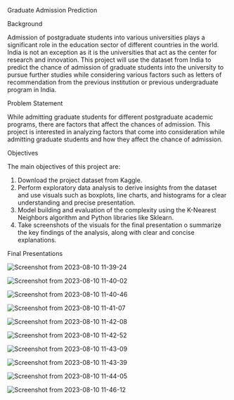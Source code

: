 Graduate Admission Prediction

Background

Admission of postgraduate students into various universities plays a significant role in the education sector of different countries in the world. India is not an exception as it is the universities that act as the center for research and innovation. This project will use the dataset from India to predict the chance of admission of graduate students into the university to pursue further studies while considering various factors such as letters of recommendation from the previous institution or previous undergraduate program in India.

Problem Statement

While admitting graduate students for different postgraduate academic programs, there are factors that affect the chances of admission. This project is interested in analyzing factors that come into consideration while admitting graduate students and how they affect the chance of admission.

Objectives

The main objectives of this project are:
1. Download the project dataset from Kaggle.
2. Perform exploratory data analysis to derive insights from the dataset and use visuals such as boxplots, line charts, and histograms for a clear understanding and precise presentation.
3. Model building and evaluation of the complexity using the K-Nearest Neighbors algorithm and Python libraries like Sklearn.
4. Take screenshots of the visuals for the final presentation  o summarize the key findings of the analysis, along with clear and concise explanations.

Final Presentations   


![Screenshot from 2023-08-10 11-39-24](https://github.com/devotuoma/Graduate-Admission-Prediction-in-India/assets/94548340/e56130d4-0fdd-4739-8e17-b3489cedfdc4)

![Screenshot from 2023-08-10 11-40-02](https://github.com/devotuoma/Graduate-Admission-Prediction-in-India/assets/94548340/31db0996-bcaa-43b7-9a14-b79e10da9ec2)

![Screenshot from 2023-08-10 11-40-46](https://github.com/devotuoma/Graduate-Admission-Prediction-in-India/assets/94548340/120adb92-ed71-4424-ac16-9f3ddc3eb860)

![Screenshot from 2023-08-10 11-41-07](https://github.com/devotuoma/Graduate-Admission-Prediction-in-India/assets/94548340/998b739f-4795-4c58-ab01-208e8246265b)


![Screenshot from 2023-08-10 11-42-08](https://github.com/devotuoma/Graduate-Admission-Prediction-in-India/assets/94548340/a64ad8bf-7567-43c7-b975-9a3570e11842)



![Screenshot from 2023-08-10 11-42-52](https://github.com/devotuoma/Graduate-Admission-Prediction-in-India/assets/94548340/6a843b34-5249-4a08-983b-a2d18cae41e0)


![Screenshot from 2023-08-10 11-43-09](https://github.com/devotuoma/Graduate-Admission-Prediction-in-India/assets/94548340/c075ff04-7183-41f2-8f5d-577dc17fea3b)

![Screenshot from 2023-08-10 11-43-39](https://github.com/devotuoma/Graduate-Admission-Prediction-in-India/assets/94548340/1068f2d6-26f1-4434-b89e-9b627dd7d5d2)


![Screenshot from 2023-08-10 11-44-05](https://github.com/devotuoma/Graduate-Admission-Prediction-in-India/assets/94548340/3ea7a51e-b62f-4c4f-857b-bcbdd81ea216)

![Screenshot from 2023-08-10 11-46-12](https://github.com/devotuoma/Graduate-Admission-Prediction-in-India/assets/94548340/c2493c98-a6dc-4088-a43d-4c0a902a5247)





